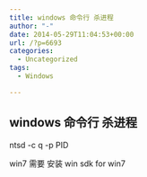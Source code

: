 ```yaml
---
title: windows 命令行 杀进程
author: "-"
date: 2014-05-29T11:04:53+00:00
url: /?p=6693
categories:
  - Uncategorized
tags:
  - Windows

---
```

## windows 命令行 杀进程
ntsd -c q -p PID

win7 需要 安装  win sdk for win7